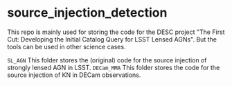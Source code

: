 # source_injection_detection
This repo is mainly used for storing the code for the DESC project "The First Cut: Developing the Initial Catalog Query for LSST Lensed AGNs".
But the tools can be used in other science cases.

`SL_AGN` This folder stores the (original) code for the source injection of strongly lensed AGN in LSST.
`DECam_MMA` This folder stores the code for the source injection of KN in DECam observations.
